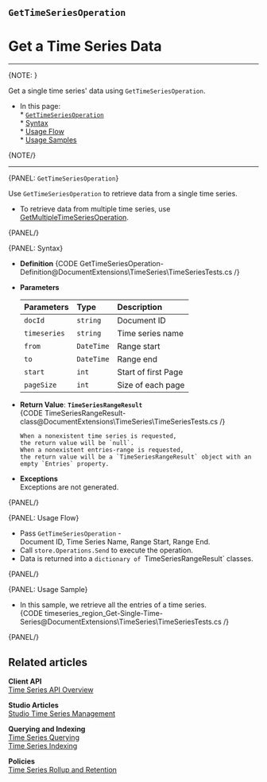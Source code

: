 ﻿## `GetTimeSeriesOperation`
# Get a Time Series Data

---

{NOTE: }

Get a single time series' data using `GetTimeSeriesOperation`.  

* In this page:  
      * [`GetTimeSeriesOperation`](../../../../../document-extensions/timeseries/client-api/store-operations/get-ts-data/get-ts-data#gettimeseriesoperation)  
      * [Syntax](../../../../../document-extensions/timeseries/client-api/store-operations/get-ts-data/get-ts-data#syntax)  
      * [Usage Flow](../../../../../document-extensions/timeseries/client-api/store-operations/get-ts-data/get-ts-data#usage-flow)  
      * [Usage Samples](../../../../../document-extensions/timeseries/client-api/store-operations/get-ts-data/get-ts-data#usage-sample)  

{NOTE/}

---

{PANEL: `GetTimeSeriesOperation`}

Use `GetTimeSeriesOperation` to retrieve data from a single 
time series.  

* To retrieve data from multiple time series, use 
  [GetMultipleTimeSeriesOperation](../../../../../document-extensions/timeseries/client-api/store-operations/get-TS-data/get-multiple-TS-data).  

{PANEL/}

{PANEL: Syntax}

* **Definition**
  {CODE GetTimeSeriesOperation-Definition@DocumentExtensions\TimeSeries\TimeSeriesTests.cs /}

* **Parameters**  

    | Parameters | Type | Description |
    |:-------------|:-------------|:-------------|
    | `docId` | `string` | Document ID |
    | `timeseries` | `string` | Time series name |
    | `from` | `DateTime` | Range start |
    | `to` | `DateTime` | Range end |
    | `start` | `int` | Start of first Page |
    | `pageSize` | `int` | Size of each page |

* **Return Value**: **`TimeSeriesRangeResult`**  
     {CODE TimeSeriesRangeResult-class@DocumentExtensions\TimeSeries\TimeSeriesTests.cs /}  

      When a nonexistent time series is requested, 
      the return value will be `null`.  
      When a nonexistent entries-range is requested, 
      the return value will be a `TimeSeriesRangeResult` object with an 
      empty `Entries` property.  

* **Exceptions**  
  Exceptions are not generated.  

{PANEL/}

{PANEL: Usage Flow}

* Pass `GetTimeSeriesOperation` -  
     Document ID, Time Series Name, Range Start, Range End.  
* Call `store.Operations.Send` to execute the operation.  
* Data is returned into a `dictionary of `TimeSeriesRangeResult` classes.  

{PANEL/}

{PANEL: Usage Sample}

* In this sample, we retrieve all the entries of a time series.  
   {CODE timeseries_region_Get-Single-Time-Series@DocumentExtensions\TimeSeries\TimeSeriesTests.cs /}  

{PANEL/}


## Related articles

**Client API**  
[Time Series API Overview](../../../../../document-extensions/timeseries/client-api/api-overview)  

**Studio Articles**  
[Studio Time Series Management](../../../../../studio/database/document-extensions/time-series)  

**Querying and Indexing**  
[Time Series Querying](../../../../../document-extensions/timeseries/querying/queries-overview-and-syntax)  
[Time Series Indexing](../../../../../document-extensions/timeseries/indexing)  

**Policies**  
[Time Series Rollup and Retention](../../../../../document-extensions/timeseries/rollup-and-retention)  
